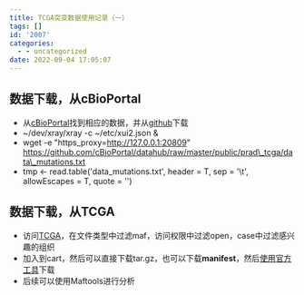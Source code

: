 ```yaml
---
title: TCGA突变数据使用记录（一）
tags: []
id: '2007'
categories:
  - - uncategorized
date: 2022-09-04 17:05:07
---
```


## 数据下载，从cBioPortal

*   从[cBioPortal](https://www.cbioportal.org/)找到相应的数据，并从[github](https://github.com/cBioPortal/datahub/tree/master/public)下载
*   ~/dev/xray/xray -c ~/etc/xui2.json &
*   wget -e "https\_proxy=http://127.0.0.1:20809" https://github.com/cBioPortal/datahub/raw/master/public/prad\_tcga/data\_mutations.txt
*   tmp <- read.table('data\_mutations.txt', header = T, sep = '\\t', allowEscapes = T, quote = '')

## 数据下载，从TCGA

*   访问[TCGA](https://portal.gdc.cancer.gov/repository)，在文件类型中过滤maf，访问权限中过滤open，case中过滤感兴趣的组织
*   加入到cart，然后可以直接下载tar.gz，也可以下载**manifest**，然后[使用](http://www.bio-info-trainee.com/2513.html)[官方工具](https://gdc.cancer.gov/access-data/gdc-data-transfer-tool)下载
*   后续可以使用Maftools进行分析